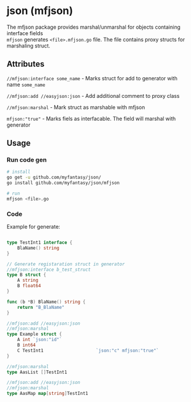 # json (mfjson)
The mfjson package provides marshal/unmarshal for objects containing interface fields  
`mfjson` generates `<file>.mfjson.go` file. The file contains proxy structs for marshaling struct.

## Attributes
`//mfjson:interface some_name` - Marks struct for add to generator with name `some_name`

`//mfjson:add //easyjson:json` - Add additional comment to proxy class

`//mfjson:marshal` - Mark struct as marshable with mfjson

`mfjson:"true"` - Marks fiels as interfacable. The field will marshal with generator


## Usage
### Run code gen
```sh
# install
go get -u github.com/myfantasy/json/
go install github.com/myfantasy/json/mfjson

# run
mfjson <file>.go
```

### Code
Example for generate:
```go

type TestInt1 interface {
	BlaName() string
}

// Generate registaration struct in generator
//mfjson:interface b_test_struct
type B struct {
	A string
	B float64
}

func (b *B) BlaName() string {
	return "B_BlaName"
}

//mfjson:add //easyjson:json
//mfjson:marshal
type Example struct {
	A int `json:"id"`
	B int64
	C TestInt1                    `json:"c" mfjson:"true"`
}

//mfjson:marshal
type AasList []TestInt1

//mfjson:add //easyjson:json
//mfjson:marshal
type AasMap map[string]TestInt1
```
